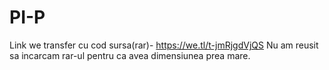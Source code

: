 # PI-P
Link we transfer cu cod sursa(rar)- https://we.tl/t-jmRjgdVjQS
Nu am reusit sa incarcam rar-ul pentru ca avea dimensiunea prea mare.
